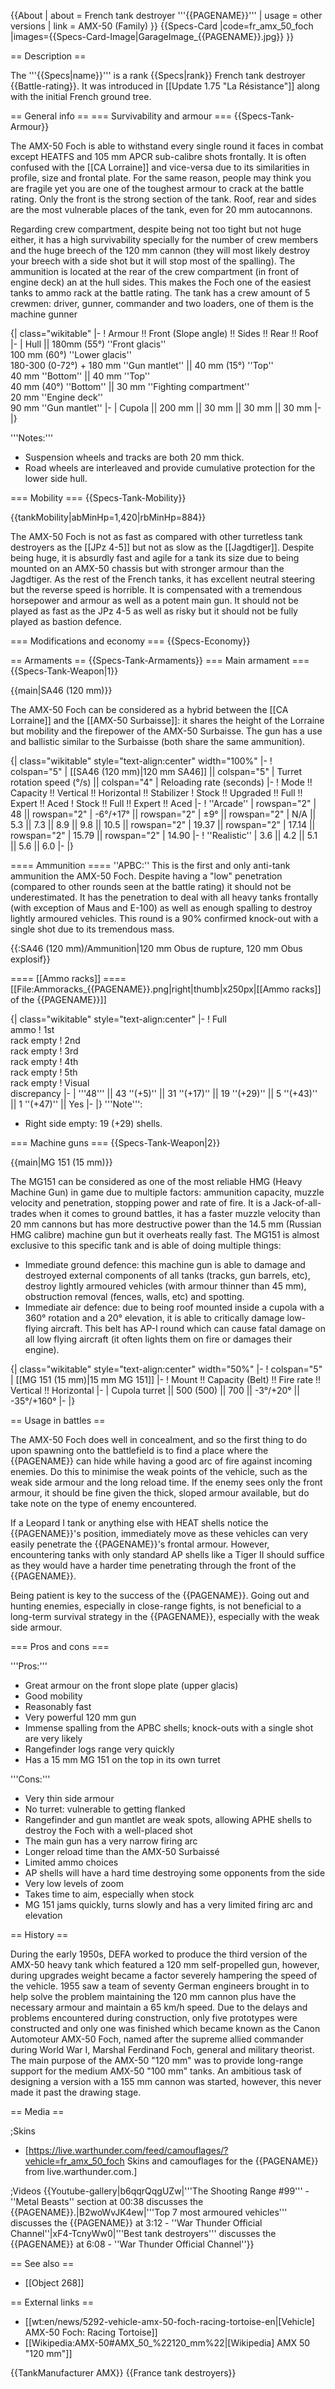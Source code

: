 {{About
| about = French tank destroyer '''{{PAGENAME}}'''
| usage = other versions
| link = AMX-50 (Family)
}}
{{Specs-Card
|code=fr_amx_50_foch
|images={{Specs-Card-Image|GarageImage_{{PAGENAME}}.jpg}}
}}

== Description ==
<!-- ''In the description, the first part should be about the history of the creation and combat usage of the vehicle, as well as its key features. In the second part, tell the reader about the ground vehicle in the game. Insert a screenshot of the vehicle, so that if the novice player does not remember the vehicle by name, he will immediately understand what kind of vehicle the article is talking about.'' -->
The '''{{Specs|name}}''' is a rank {{Specs|rank}} French tank destroyer {{Battle-rating}}. It was introduced in [[Update 1.75 "La Résistance"]] along with the initial French ground tree.

== General info ==
=== Survivability and armour ===
{{Specs-Tank-Armour}}
<!-- ''Describe armour protection. Note the most well protected and key weak areas. Appreciate the layout of modules as well as the number and location of crew members. Is the level of armour protection sufficient, is the placement of modules helpful for survival in combat? If necessary use a visual template to indicate the most secure and weak zones of the armour.'' -->

The AMX-50 Foch is able to withstand every single round it faces in combat except HEATFS and 105 mm APCR sub-calibre shots frontally. It is often confused with the [[CA Lorraine]] and vice-versa due to its similarities in profile, size and frontal plate. For the same reason, people may think you are fragile yet you are one of the toughest armour to crack at the battle rating. Only the front is the strong section of the tank. Roof, rear and sides are the most vulnerable places of the tank, even for 20 mm autocannons.

Regarding crew compartment, despite being not too tight but not huge either, it has a high survivability specially for the number of crew members and the huge breech of the 120 mm cannon (they will most likely destroy your breech with a side shot but it will stop most of the spalling). The ammunition is located at the rear of the crew compartment (in front of engine deck) an at the hull sides. This makes the Foch one of the easiest tanks to ammo rack at the battle rating. The tank has a crew amount of 5 crewmen: driver, gunner, commander and two loaders, one of them is the machine gunner

{| class="wikitable"
|-
! Armour !! Front (Slope angle) !! Sides !! Rear !! Roof
|-
| Hull || 180mm (55°) ''Front glacis'' <br> 100 mm (60°) ''Lower glacis'' <br> 180-300 (0-72°) + 180 mm ''Gun mantlet'' || 40 mm (15°) ''Top'' <br> 40 mm ''Bottom'' || 40 mm ''Top'' <br> 40 mm (40°) ''Bottom'' || 30 mm ''Fighting compartment'' <br> 20 mm ''Engine deck'' <br> 90 mm ''Gun mantlet''
|-
| Cupola || 200 mm || 30 mm  || 30 mm || 30 mm
|-
|}

'''Notes:'''

* Suspension wheels and tracks are both 20 mm thick.
* Road wheels are interleaved and provide cumulative protection for the lower side hull.

=== Mobility ===
{{Specs-Tank-Mobility}}
<!-- ''Write about the mobility of the ground vehicle. Estimate the specific power and manoeuvrability, as well as the maximum speed forwards and backwards.'' -->

{{tankMobility|abMinHp=1,420|rbMinHp=884}}

The AMX-50 Foch is not as fast as compared with other turretless tank destroyers as the [[JPz 4-5]] but not as slow as the [[Jagdtiger]]. Despite being huge, it is absurdly fast and agile for a tank its size due to being mounted on an AMX-50 chassis but with stronger armour than the Jagdtiger. As the rest of the French tanks, it has excellent neutral steering but the reverse speed is horrible. It is compensated with a tremendous horsepower and armour as well as a potent main gun. It should not be played as fast as the JPz 4-5 as well as risky but it should not be fully played as bastion defence.

=== Modifications and economy ===
{{Specs-Economy}}

== Armaments ==
{{Specs-Tank-Armaments}}
=== Main armament ===
{{Specs-Tank-Weapon|1}}
<!-- ''Give the reader information about the characteristics of the main gun. Assess its effectiveness in a battle based on the reloading speed, ballistics and the power of shells. Do not forget about the flexibility of the fire, that is how quickly the cannon can be aimed at the target, open fire on it and aim at another enemy. Add a link to the main article on the gun: <code><nowiki>{{main|Name of the weapon}}</nowiki></code>. Describe in general terms the ammunition available for the main gun. Give advice on how to use them and how to fill the ammunition storage.'' -->
{{main|SA46 (120 mm)}}

The AMX-50 Foch can be considered as a hybrid between the [[CA Lorraine]] and the [[AMX-50 Surbaisse]]: it shares the height of the Lorraine but mobility and the firepower of the AMX-50 Surbaisse. The gun has a use and ballistic similar to the Surbaisse (both share the same ammunition).

{| class="wikitable" style="text-align:center" width="100%"
|-
! colspan="5" | [[SA46 (120 mm)|120 mm SA46]] || colspan="5" | Turret rotation speed (°/s) || colspan="4" | Reloading rate (seconds)
|-
! Mode !! Capacity !! Vertical !! Horizontal !! Stabilizer
! Stock !! Upgraded !! Full !! Expert !! Aced
! Stock !! Full !! Expert !! Aced
|-
! ''Arcade''
| rowspan="2" | 48 || rowspan="2" | -6°/+17° || rowspan="2" | ±9° || rowspan="2" | N/A || 5.3 || 7.3 || 8.9 || 9.8 || 10.5 || rowspan="2" | 19.37 || rowspan="2" | 17.14 || rowspan="2" | 15.79 || rowspan="2" | 14.90
|-
! ''Realistic''
| 3.6 || 4.2 || 5.1 || 5.6 || 6.0
|-
|}

==== Ammunition ====
''APBC:'' This is the first and only anti-tank ammunition the AMX-50 Foch. Despite having a "low" penetration (compared to other rounds seen at the battle rating) it should not be underestimated. It has the penetration to deal with all heavy tanks frontally (with exception of Maus and E-100) as well as enough spalling to destroy lightly armoured vehicles. This round is a 90% confirmed knock-out with a single shot due to its tremendous mass.

{{:SA46 (120 mm)/Ammunition|120 mm Obus de rupture, 120 mm Obus explosif}}

==== [[Ammo racks]] ====
[[File:Ammoracks_{{PAGENAME}}.png|right|thumb|x250px|[[Ammo racks]] of the {{PAGENAME}}]]
<!-- '''Last updated:''' -->
{| class="wikitable" style="text-align:center"
|-
! Full<br>ammo
! 1st<br>rack empty
! 2nd<br>rack empty
! 3rd<br>rack empty
! 4th<br>rack empty
! 5th<br>rack empty
! Visual<br>discrepancy
|-
| '''48''' || 43&nbsp;''(+5)'' || 31&nbsp;''(+17)'' || 19&nbsp;''(+29)'' || 5&nbsp;''(+43)'' || 1&nbsp;''(+47)'' || Yes
|-
|}
'''Note''':

* Right side empty: 19&nbsp;(+29) shells.

=== Machine guns ===
{{Specs-Tank-Weapon|2}}
<!-- ''Offensive and anti-aircraft machine guns not only allow you to fight some aircraft but also are effective against lightly armoured vehicles. Evaluate machine guns and give recommendations on its use.'' -->
{{main|MG 151 (15 mm)}}

The MG151 can be considered as one of the most reliable HMG (Heavy Machine Gun) in game due to multiple factors: ammunition capacity, muzzle velocity and penetration, stopping power and rate of fire. It is a Jack-of-all-trades when it comes to ground battles, it has a faster muzzle velocity than 20 mm cannons but has more destructive power than the 14.5 mm (Russian HMG calibre) machine gun but it overheats really fast. The MG151 is almost exclusive to this specific tank and is able of doing multiple things:

* Immediate ground defence: this machine gun is able to damage and destroyed external components of all tanks (tracks, gun barrels, etc), destroy lightly armoured vehicles (with armour thinner than 45 mm), obstruction removal (fences, walls, etc) and spotting.
* Immediate air defence: due to being roof mounted inside a cupola with a 360° rotation and a 20° elevation, it is able to critically damage low-flying aircraft. This belt has AP-I round which can cause fatal damage on all low flying aircraft (it often lights them on fire or damages their engine).

{| class="wikitable" style="text-align:center" width="50%"
|-
! colspan="5" | [[MG 151 (15 mm)|15 mm MG 151]]
|-
! Mount !! Capacity (Belt) !! Fire rate !! Vertical !! Horizontal
|-
| Cupola turret || 500 (500) || 700 || -3°/+20° || -35°/+160°
|-
|}

== Usage in battles ==
<!-- ''Describe the tactics of playing in the vehicle, the features of using vehicles in the team and advice on tactics. Refrain from creating a "guide" - do not impose a single point of view but instead give the reader food for thought. Describe the most dangerous enemies and give recommendations on fighting them. If necessary, note the specifics of the game in different modes (AB, RB, SB).'' -->

The AMX-50 Foch does well in concealment, and so the first thing to do upon spawning onto the battlefield is to find a place where the {{PAGENAME}} can hide while having a good arc of fire against incoming enemies. Do this to minimise the weak points of the vehicle, such as the weak side armour and the long reload time. If the enemy sees only the front armour, it should be fine given the thick, sloped armour available, but do take note on the type of enemy encountered.

If a Leopard I tank or anything else with HEAT shells notice the {{PAGENAME}}'s position, immediately move as these vehicles can very easily penetrate the {{PAGENAME}}'s frontal armour. However, encountering tanks with only standard AP shells like a Tiger II should suffice as they would have a harder time penetrating through the front of the {{PAGENAME}}.

Being patient is key to the success of the {{PAGENAME}}. Going out and hunting enemies, especially in close-range fights, is not beneficial to a long-term survival strategy in the {{PAGENAME}}, especially with the weak side armour.

=== Pros and cons ===
<!-- ''Summarise and briefly evaluate the vehicle in terms of its characteristics and combat effectiveness. Mark its pros and cons in a bulleted list. Try not to use more than 6 points for each of the characteristics. Avoid using categorical definitions such as "bad", "good" and the like - use substitutions with softer forms such as "inadequate" and "effective".'' -->

'''Pros:'''

* Great armour on the front slope plate (upper glacis)
* Good mobility
* Reasonably fast
* Very powerful 120 mm gun
* Immense spalling from the APBC shells; knock-outs with a single shot are very likely
* Rangefinder logs range very quickly
* Has a 15 mm MG 151 on the top in its own turret

'''Cons:'''

* Very thin side armour
* No turret: vulnerable to getting flanked
* Rangefinder and gun mantlet are weak spots, allowing APHE shells to destroy the Foch with a well-placed shot
* The main gun has a very narrow firing arc
* Longer reload time than the AMX-50 Surbaissé
* Limited ammo choices
* AP shells will have a hard time destroying some opponents from the side
* Very low levels of zoom
* Takes time to aim, especially when stock
* MG 151 jams quickly, turns slowly and has a very limited firing arc and elevation

== History ==
<!-- ''Describe the history of the creation and combat usage of the vehicle in more detail than in the introduction. If the historical reference turns out to be too long, take it to a separate article, taking a link to the article about the vehicle and adding a block "/History" (example: <nowiki>https://wiki.warthunder.com/(Vehicle-name)/History</nowiki>) and add a link to it here using the <code>main</code> template. Be sure to reference text and sources by using <code><nowiki><ref></ref></nowiki></code>, as well as adding them at the end of the article with <code><nowiki><references /></nowiki></code>. This section may also include the vehicle's dev blog entry (if applicable) and the in-game encyclopedia description (under <code><nowiki>=== In-game description ===</nowiki></code>, also if applicable).'' -->

During the early 1950s, DEFA worked to produce the third version of the AMX-50 heavy tank which featured a 120 mm self-propelled gun, however, during upgrades weight became a factor severely hampering the speed of the vehicle. 1955 saw a team of seventy German engineers brought in to help solve the problem maintaining the 120 mm cannon plus have the necessary armour and maintain a 65 km/h speed. Due to the delays and problems encountered during construction, only five prototypes were constructed and only one was finished which became known as the Canon Automoteur AMX-50 Foch, named after the supreme allied commander during World War I, Marshal Ferdinand Foch, general and military theorist. The main purpose of the AMX-50 "120 mm" was to provide long-range support for the medium AMX-50 "100 mm" tanks. An ambitious task of designing a version with a 155 mm cannon was started, however, this never made it past the drawing stage.

== Media ==
<!-- ''Excellent additions to the article would be video guides, screenshots from the game, and photos.'' -->

;Skins

* [https://live.warthunder.com/feed/camouflages/?vehicle=fr_amx_50_foch Skins and camouflages for the {{PAGENAME}} from live.warthunder.com.]

;Videos
{{Youtube-gallery|b6qqrQqgUZw|'''The Shooting Range #99''' - ''Metal Beasts'' section at 00:38 discusses the {{PAGENAME}}.|B2woWvJK4ew|'''Top 7 most armoured vehicles'''  discusses the {{PAGENAME}} at 3:12  - ''War Thunder Official Channel''|xF4-TcnyWw0|'''Best tank destroyers''' discusses the {{PAGENAME}} at 6:08 - ''War Thunder Official Channel''}}

== See also ==
<!-- ''Links to the articles on the War Thunder Wiki that you think will be useful for the reader, for example:''
* ''reference to the series of the vehicles;''
* ''links to approximate analogues of other nations and research trees.'' -->

* [[Object 268]]

== External links ==
<!-- ''Paste links to sources and external resources, such as:''
* ''topic on the official game forum;''
* ''other literature.'' -->

* [[wt:en/news/5292-vehicle-amx-50-foch-racing-tortoise-en|[Vehicle] AMX-50 Foch: Racing Tortoise]]
* [[Wikipedia:AMX-50#AMX_50_%22120_mm%22|[Wikipedia] AMX 50 "120 mm"]]

{{TankManufacturer AMX}}
{{France tank destroyers}}